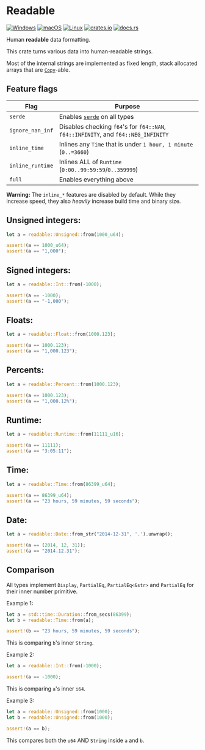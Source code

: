 # Readable
[![Windows](https://github.com/hinto-janai/readable/actions/workflows/windows.yml/badge.svg)](https://github.com/hinto-janai/readable/actions/workflows/windows.yml) [![macOS](https://github.com/hinto-janai/readable/actions/workflows/macos.yml/badge.svg)](https://github.com/hinto-janai/readable/actions/workflows/macos.yml) [![Linux](https://github.com/hinto-janai/readable/actions/workflows/linux.yml/badge.svg)](https://github.com/hinto-janai/readable/actions/workflows/linux.yml) [![crates.io](https://img.shields.io/crates/v/readable.svg)](https://crates.io/crates/readable) [![docs.rs](https://docs.rs/readable/badge.svg)](https://docs.rs/readable)

Human **readable** data formatting.

This crate turns various data into human-readable strings.

Most of the internal strings are implemented as fixed length, stack allocated arrays that are [`Copy`](https://doc.rust-lang.org/stable/std/marker/trait.Copy.html)-able.

## Feature flags
| Flag             | Purpose |
|------------------|---------|
| `serde`          | Enables [`serde`](https://docs.rs/serde) on all types
| `ignore_nan_inf` | Disables checking `f64`'s for `f64::NAN`, `f64::INFINITY`, and `f64::NEG_INFINITY`
| `inline_time`    | Inlines any `Time` that is under `1 hour, 1 minute` (`0..=3660`)
| `inline_runtime` | Inlines ALL of `Runtime` (`0:00..99:59:59`/`0..359999`)
| `full`           | Enables everything above

**Warning:** The `inline_*` features are disabled by default. While they increase speed,
they also _heavily_ increase build time and binary size.

## Unsigned integers:
```rust
let a = readable::Unsigned::from(1000_u64);

assert!(a == 1000_u64);
assert!(a == "1,000");
```

## Signed integers:
```rust
let a = readable::Int::from(-1000);

assert!(a == -1000);
assert!(a == "-1,000");
```

## Floats:
```rust
let a = readable::Float::from(1000.123);

assert!(a == 1000.123);
assert!(a == "1,000.123");
```

## Percents:
```rust
let a = readable::Percent::from(1000.123);

assert!(a == 1000.123);
assert!(a == "1,000.12%");
```

## Runtime:
```rust
let a = readable::Runtime::from(11111_u16);

assert!(a == 11111);
assert!(a == "3:05:11");
```

## Time:
```rust
let a = readable::Time::from(86399_u64);

assert!(a == 86399_u64);
assert!(a == "23 hours, 59 minutes, 59 seconds");
```

## Date:
```rust
let a = readable::Date::from_str("2014-12-31", '.').unwrap();

assert!(a == (2014, 12, 31));
assert!(a == "2014.12.31");
```

## Comparison
All types implement `Display`, `PartialEq`, `PartialEq<&str>` and `PartialEq` for their inner number primitive.

Example 1:
```rust
let a = std::time::Duration::from_secs(86399);
let b = readable::Time::from(a);

assert!(b == "23 hours, 59 minutes, 59 seconds");
```
This is comparing `b`'s inner `String`.

Example 2:
```rust
let a = readable::Int::from(-1000);

assert!(a == -1000);
```
This is comparing `a`'s inner `i64`.

Example 3:
```rust
let a = readable::Unsigned::from(1000);
let b = readable::Unsigned::from(1000);

assert!(a == b);
```
This compares both the `u64` AND `String` inside `a` and `b`.

